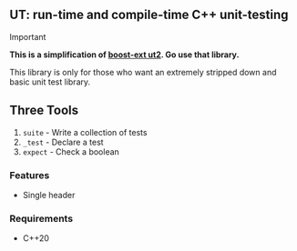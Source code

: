 ## UT: run-time and compile-time C++ unit-testing

> [!IMPORTANT]
>
> **This is a simplification of [boost-ext ut2](https://github.com/boost-ext/ut2). Go use that library.**
>
> This library is only for those who want an extremely stripped down and basic unit test library.

## Three Tools

1. `suite` - Write a collection of tests
2. `_test` - Declare a test
3. `expect` - Check a boolean

### Features

- Single header

### Requirements

- C++20
